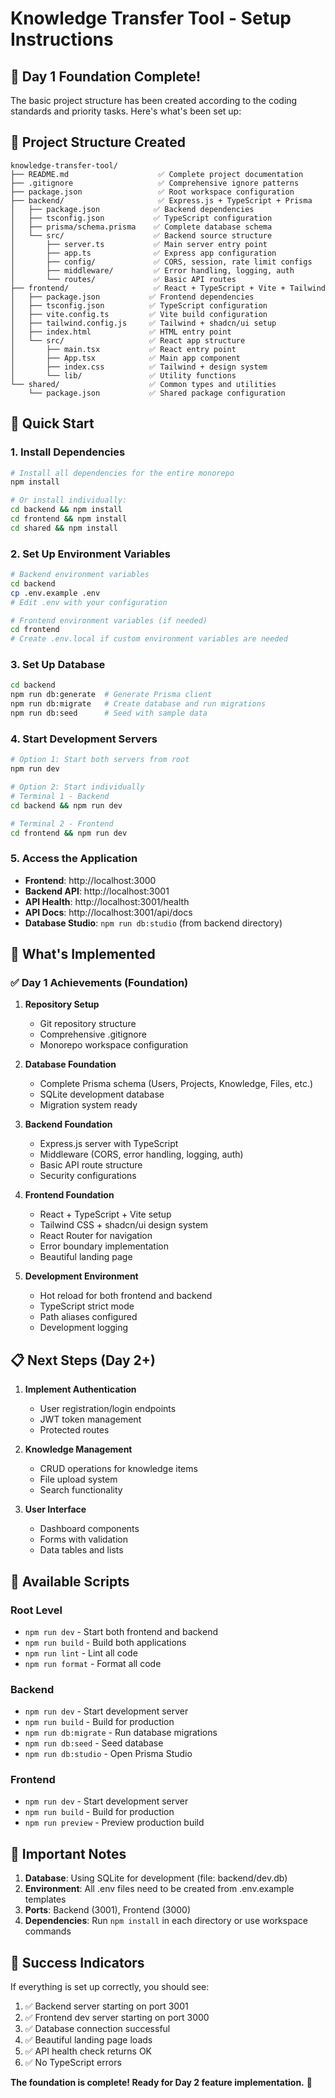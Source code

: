 # Knowledge Transfer Tool - Setup Instructions

## 🎯 Day 1 Foundation Complete!

The basic project structure has been created according to the coding standards and priority tasks. Here's what's been set up:

## 📁 Project Structure Created

```
knowledge-transfer-tool/
├── README.md                    ✅ Complete project documentation
├── .gitignore                   ✅ Comprehensive ignore patterns
├── package.json                 ✅ Root workspace configuration
├── backend/                     ✅ Express.js + TypeScript + Prisma
│   ├── package.json            ✅ Backend dependencies
│   ├── tsconfig.json           ✅ TypeScript configuration
│   ├── prisma/schema.prisma    ✅ Complete database schema
│   └── src/                    ✅ Backend source structure
│       ├── server.ts           ✅ Main server entry point
│       ├── app.ts              ✅ Express app configuration
│       ├── config/             ✅ CORS, session, rate limit configs
│       ├── middleware/         ✅ Error handling, logging, auth
│       └── routes/             ✅ Basic API routes
├── frontend/                   ✅ React + TypeScript + Vite + Tailwind
│   ├── package.json           ✅ Frontend dependencies
│   ├── tsconfig.json          ✅ TypeScript configuration
│   ├── vite.config.ts         ✅ Vite build configuration
│   ├── tailwind.config.js     ✅ Tailwind + shadcn/ui setup
│   ├── index.html             ✅ HTML entry point
│   └── src/                   ✅ React app structure
│       ├── main.tsx           ✅ React entry point
│       ├── App.tsx            ✅ Main app component
│       ├── index.css          ✅ Tailwind + design system
│       └── lib/               ✅ Utility functions
└── shared/                    ✅ Common types and utilities
    └── package.json           ✅ Shared package configuration
```

## 🚀 Quick Start

### 1. Install Dependencies

```bash
# Install all dependencies for the entire monorepo
npm install

# Or install individually:
cd backend && npm install
cd frontend && npm install
cd shared && npm install
```

### 2. Set Up Environment Variables

```bash
# Backend environment variables
cd backend
cp .env.example .env
# Edit .env with your configuration

# Frontend environment variables (if needed)
cd frontend
# Create .env.local if custom environment variables are needed
```

### 3. Set Up Database

```bash
cd backend
npm run db:generate  # Generate Prisma client
npm run db:migrate   # Create database and run migrations
npm run db:seed      # Seed with sample data
```

### 4. Start Development Servers

```bash
# Option 1: Start both servers from root
npm run dev

# Option 2: Start individually
# Terminal 1 - Backend
cd backend && npm run dev

# Terminal 2 - Frontend  
cd frontend && npm run dev
```

### 5. Access the Application

- **Frontend**: http://localhost:3000
- **Backend API**: http://localhost:3001
- **API Health**: http://localhost:3001/health
- **API Docs**: http://localhost:3001/api/docs
- **Database Studio**: `npm run db:studio` (from backend directory)

## 🎯 What's Implemented

### ✅ Day 1 Achievements (Foundation)

1. **Repository Setup**
   - Git repository structure
   - Comprehensive .gitignore
   - Monorepo workspace configuration

2. **Database Foundation**  
   - Complete Prisma schema (Users, Projects, Knowledge, Files, etc.)
   - SQLite development database
   - Migration system ready

3. **Backend Foundation**
   - Express.js server with TypeScript
   - Middleware (CORS, error handling, logging, auth)
   - Basic API route structure
   - Security configurations

4. **Frontend Foundation**
   - React + TypeScript + Vite setup
   - Tailwind CSS + shadcn/ui design system
   - React Router for navigation
   - Error boundary implementation
   - Beautiful landing page

5. **Development Environment**
   - Hot reload for both frontend and backend
   - TypeScript strict mode
   - Path aliases configured
   - Development logging

## 📋 Next Steps (Day 2+)

1. **Implement Authentication**
   - User registration/login endpoints
   - JWT token management
   - Protected routes

2. **Knowledge Management**
   - CRUD operations for knowledge items
   - File upload system
   - Search functionality

3. **User Interface**
   - Dashboard components
   - Forms with validation
   - Data tables and lists

## 🔧 Available Scripts

### Root Level
- `npm run dev` - Start both frontend and backend
- `npm run build` - Build both applications
- `npm run lint` - Lint all code
- `npm run format` - Format all code

### Backend
- `npm run dev` - Start development server
- `npm run build` - Build for production
- `npm run db:migrate` - Run database migrations
- `npm run db:seed` - Seed database
- `npm run db:studio` - Open Prisma Studio

### Frontend
- `npm run dev` - Start development server
- `npm run build` - Build for production
- `npm run preview` - Preview production build

## 🚨 Important Notes

1. **Database**: Using SQLite for development (file: backend/dev.db)
2. **Environment**: All .env files need to be created from .env.example templates
3. **Ports**: Backend (3001), Frontend (3000)
4. **Dependencies**: Run `npm install` in each directory or use workspace commands

## 🎉 Success Indicators

If everything is set up correctly, you should see:

1. ✅ Backend server starting on port 3001
2. ✅ Frontend dev server starting on port 3000  
3. ✅ Database connection successful
4. ✅ Beautiful landing page loads
5. ✅ API health check returns OK
6. ✅ No TypeScript errors

**The foundation is complete! Ready for Day 2 feature implementation.** 🚀 